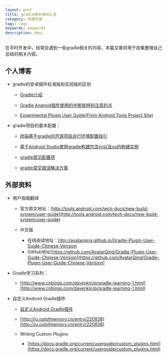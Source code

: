 ```yaml
---
layout: post
title: gradle相关资料汇总
category: 终端开发
tags: tags
keywords: keywords
description: desc
---
```


在平时开发中，经常会遇到一些gradle相关的内容，本篇文章将用于收集整理自己总结的相关内容。

## 个人博客

- gradle的安卓插件标准版和实验版的区别
	
	- [Gradle介绍](http://blog.bihe0832.com/gradle_introducation.html)

	- [Gradle Android插件使用的中那些特别注意的点](http://blog.bihe0832.com/gradle_trap.html)

	- [Experimental Plugin User Guide(From Android Tools Project Site)
](http://blog.bihe0832.com/experimental_Plugin_User_Guide.html)
	
- gradle项目的基本配置：

	- [终端基于gradle的开源项目运行环境配置指引](http://blog.bihe0832.com/android-as-gradle-config.html)
	
	- [基于Android Studio使用gradle构建包含jni以及so的构建实例](http://blog.bihe0832.com/gradle-test.html)
	
	- [gradle常见配置项](http://blog.bihe0832.com/gradle-config.html)

	- [gradle常见错误解决方案](http://blog.bihe0832.com/gradle-issues.html)

	
## 外部资料

- 用户指南翻译

	- 官方原文地址：[http://tools.android.com/tech-docs/new-build-system/user-guide](http://tools.android.com/tech-docs/new-build-system/user-guide)

	- 中文版
	
		- 在线阅读地址：[http://avatarqing.github.io/Gradle-Plugin-User-Guide-Chinese-Verision
](http://avatarqing.github.io/Gradle-Plugin-User-Guide-Chinese-Verision
)
		- GitHub地址[https://github.com/AvatarQing/Gradle-Plugin-User-Guide-Chinese-Verision](https://github.com/AvatarQing/Gradle-Plugin-User-Guide-Chinese-Verision)

- Gradle学习系列：

	- [http://www.cnblogs.com/davenkin/p/gradle-learning-1.html](http://www.cnblogs.com/davenkin/p/gradle-learning-1.html)

- 自定义Android Gradle插件

	- [自定义Android Gradle插件](http://unclechen.github.io/2015/11/17/%E8%87%AA%E5%AE%9A%E4%B9%89Android-Gradle%E6%8F%92%E4%BB%B6/)

	- [http://ju.outofmemory.cn/entry/220838](http://ju.outofmemory.cn/entry/220838)


	- Writing Custom Plugins

		- [https://docs.gradle.org/current/userguide/custom_plugins.html](https://docs.gradle.org/current/userguide/custom_plugins.html)
